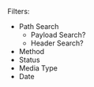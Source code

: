 Filters:

- Path Search
  - Payload Search?
  - Header Search?
- Method
- Status
- Media Type
- Date
